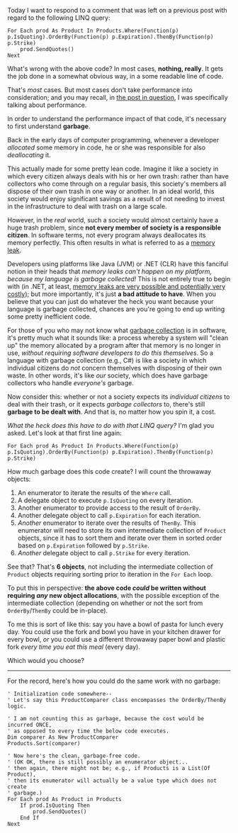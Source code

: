 Today I want to respond to a comment that was left on a previous post with regard to the following LINQ query:

~~~{: lang=vb }
For Each prod As Product In Products.Where(Function(p) p.IsQuoting).OrderBy(Function(p) p.Expiration).ThenBy(Function(p) p.Strike)
    prod.SendQuotes()
Next
~~~

What's wrong with the above code? In most cases, **nothing, really**. It gets the job done in a somewhat obvious way, in a some readable line of code.

That's *most* cases. But most cases don't take performance into consideration; and you may recall, in [the post in question](http://philosopherdeveloper.wordpress.com/2011/02/09/tempted-by-linq-stop-and-think/), I was specifically talking about performance.

In order to understand the performance impact of that code, it's necessary to first understand **garbage**.

Back in the early days of computer programming, whenever a developer *allocated* some memory in code, he or she was responsible for also *deallocating* it.

This actually made for some pretty lean code. Imagine it like a society in which every citizen always deals with his or her own trash: rather than have collectors who come through on a regular basis, this society's members all dispose of their own trash in one way or another. In an ideal world, this society would enjoy significant savings as a result of not needing to invest in the infrastructure to deal with trash on a large scale.

However, in the *real* world, such a society would almost certainly have a huge trash problem, since **not every member of society is a responsible citizen**. In software terms, not every program always deallocates its memory perfectly. This often results in what is referred to as a [memory leak](http://en.wikipedia.org/wiki/Memory_leak).

Developers using platforms like Java (JVM) or .NET (CLR) have this fanciful notion in their heads that *memory leaks can't happen on my platform, because my language is garbage collected!* This is not entirely true to begin with (in .NET, at least, [memory leaks are very possible and potentially very costly](http://developers.slashdot.org/story/07/11/17/0552247/C-Memory-Leak-Torpedoed-Princetons-DARPA-Chances)); but more importantly, it's just **a bad attitude to have**. When you believe that you can just do whatever the heck you want because your language is garbage collected, chances are you're going to end up writing some pretty inefficient code.

For those of you who may not know what [garbage collection](http://en.wikipedia.org/wiki/Garbage_collection_(computer_science)) is in software, it's pretty much what it sounds like: a process whereby a system will "clean up" the memory allocated by a program after that memory is no longer in use, *without requiring software developers to do this themselves*. So a language with garbage collection (e.g., C#) is like a society in which individual citizens do *not* concern themselves with disposing of their own waste. In other words, it's like *our* society, which does have garbage collectors who handle *everyone's* garbage.

Now consider this: whether or not a society expects its *individual citizens* to deal with their trash, or it expects *garbage collectors* to, there's still **garbage to be dealt with**. And that is, no matter how you spin it, a cost.

*What the heck does this have to do with that LINQ query?* I'm glad you asked. Let's look at that first line again:

~~~{: lang=vb }
For Each prod As Product In Products.Where(Function(p) p.IsQuoting).OrderBy(Function(p) p.Expiration).ThenBy(Function(p) p.Strike)
~~~

How much garbage does this code create? I will count the throwaway objects:

1. An enumerator to iterate the results of the `Where` call.
2. A delegate object to execute `p.IsQuoting` on every iteration.
3. Another enumerator to provide access to the result of `OrderBy`.
4. Another delegate object to call `p.Expiration` for each iteration.
5. *Another* enumerator to iterate over the results of `ThenBy`. This enumerator will need to store its own intermediate collection of `Product` objects, since it has to sort them and iterate over them in sorted order based on `p.Expiration` followed by `p.Strike`.
6. *Another* delegate object to call `p.Strike` for every iteration.

See that? That's **6 objects**, not including the intermediate collection of `Product` objects requiring sorting prior to iteration in the `For Each` loop.

To put this in perspective: **the above code *could* be written without requiring *any* new object allocations**, with the possible exception of the intermediate collection (depending on whether or not the sort from `OrderBy`/`ThenBy` could be in-place).

To me this is sort of like this: say you have a bowl of pasta for lunch every day. You could use the fork and bowl you have in your kitchen drawer for every bowl, *or* you could use a different throwaway paper bowl and plastic fork *every time you eat this meal* (every day).

Which would you choose?

***

For the record, here's how you could do the same work with no garbage:

~~~{: lang=vb }
' Initialization code somewhere--
' Let's say this ProductComparer class encompasses the OrderBy/ThenBy logic.

' I am not counting this as garbage, because the cost would be incurred ONCE,
' as opposed to every time the below code executes.
Dim comparer As New ProductComparer
Products.Sort(comparer)

' Now here's the clean, garbage-free code.
' (OK OK, there is still possibly an enumerator object...
' then again, there might not be; e.g., if Products is a List(Of Product),
' then its enumerator will actually be a value type which does not create
' garbage.)
For Each prod As Product in Products
    If prod.IsQuoting Then
        prod.SendQuotes()
    End If
Next
~~~
